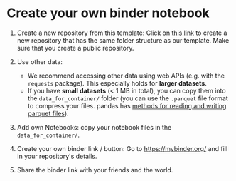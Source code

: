 # Create your own binder notebook

1. Create a new repository from this template: Click on [this link](https://github.com/8080labs/bamboolib_binder_template/generate) to create a new repository that has the same folder structure as our template. Make sure that you create a public repository.

2. Use other data:

    - We recommend accessing other data using web APIs (e.g. with the `requests` package). This especially holds for **larger datasets**.
    - If you have **small datasets** (< 1 MB in total), you can copy them into the `data_for_container/` folder (you can use the `.parquet` file format to compress your files. pandas has [methods for reading and writing parquet files](https://pandas.pydata.org/pandas-docs/version/0.21/io.html#io-parquet)).

3. Add own Notebooks: copy your notebook files in the `data_for_container/`.

4. Create your own binder link / button: Go to https://mybinder.org/ and fill in your repository's details.

5. Share the binder link with your friends and the world.